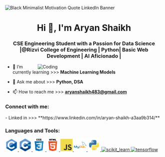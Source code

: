 ![Black Minimalist Motivation Quote LinkedIn Banner](https://github.com/user-attachments/assets/8cb8b41a-e0c1-4731-ac5a-4a88676b200f)
<h1 align="center">Hi 👋, I'm Aryan Shaikh</h1>
<h3 align="center">CSE Engineering Student with a Passion for Data Science |@Rizvi College of Engineering | Python| Basic Web Development | AI Aficionado |</h3>
<img align="right" alt="Coding" width="400" src="https://media.licdn.com/dms/image/v2/D4D12AQEQ91QyjYccMQ/article-cover_image-shrink_720_1280/article-cover_image-shrink_720_1280/0/1721174742372?e=2147483647&v=beta&t=77qfS1_SDRvCTpYp_5C4pyVrBj4Qwo-mvU7xjZ5gVtY">


- 🌱 I’m currently learning >>> **Machine Learning Models**

- 💬 Ask me about >>> **Python, DSA**

- 📫 How to reach me >>> **aryanshaikh483@gmail.com**


<h3 align="left">Connect with me:</h3>
- Linked in >>> **https://www.linkedin.com/in/aryan-shaikh-a3aa9b314/**
<p align="left">
</p>

<h3 align="left">Languages and Tools:</h3>
<p align="left"> <a href="https://www.cprogramming.com/" target="_blank" rel="noreferrer"> <img src="https://raw.githubusercontent.com/devicons/devicon/master/icons/c/c-original.svg" alt="c" width="40" height="40"/> </a> <a href="https://www.w3schools.com/cpp/" target="_blank" rel="noreferrer"> <img src="https://raw.githubusercontent.com/devicons/devicon/master/icons/cplusplus/cplusplus-original.svg" alt="cplusplus" width="40" height="40"/> </a> <a href="https://www.w3schools.com/css/" target="_blank" rel="noreferrer"> <img src="https://raw.githubusercontent.com/devicons/devicon/master/icons/css3/css3-original-wordmark.svg" alt="css3" width="40" height="40"/> </a> <a href="https://www.w3.org/html/" target="_blank" rel="noreferrer"> <img src="https://raw.githubusercontent.com/devicons/devicon/master/icons/html5/html5-original-wordmark.svg" alt="html5" width="40" height="40"/> </a> <a href="https://developer.mozilla.org/en-US/docs/Web/JavaScript" target="_blank" rel="noreferrer"> <img src="https://raw.githubusercontent.com/devicons/devicon/master/icons/javascript/javascript-original.svg" alt="javascript" width="40" height="40"/> </a> <a href="https://www.mysql.com/" target="_blank" rel="noreferrer"> <img src="https://raw.githubusercontent.com/devicons/devicon/master/icons/mysql/mysql-original-wordmark.svg" alt="mysql" width="40" height="40"/> </a> <a href="https://www.python.org" target="_blank" rel="noreferrer"> <img src="https://raw.githubusercontent.com/devicons/devicon/master/icons/python/python-original.svg" alt="python" width="40" height="40"/> </a> <a href="https://scikit-learn.org/" target="_blank" rel="noreferrer"> <img src="https://upload.wikimedia.org/wikipedia/commons/0/05/Scikit_learn_logo_small.svg" alt="scikit_learn" width="40" height="40"/> </a> <a href="https://www.tensorflow.org" target="_blank" rel="noreferrer"> <img src="https://www.vectorlogo.zone/logos/tensorflow/tensorflow-icon.svg" alt="tensorflow" width="40" height="40"/> </a> </p>
